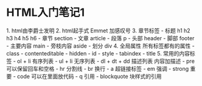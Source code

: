 <h1> HTML入门笔记1 </h1>
1. html由李爵士发明
2. html起手式 Emmet 加感叹号
3. 章节标签 
  - 标题 h1 h2 h3 h4 h5 h6
	- 章节 section
	- 文章 article 
	- 段落 p
	- 头部 header
	- 脚部 footer
	- 主要内容 main
	- 旁枝内容 aside
	- 划分  div
4. 全局属性  所有标签都有的属性
  - class
	- contenteditable
	- hidden
	- id 
	- style
	- tabindex
	- title
5. 常用的内容标签
  - ol + li 有序列表
	- ul + li 无序列表
	- dl + dt + dd 描述列表 内容加描述
	- pre 可以保留回车和空格
	- hr 分割线
	- br 换行
	- a 超链接标签
	- em 强调 
	- strong 重要
	- code 可以在里面放代码
	- q 引用
	- blockquote 块样式的引用
